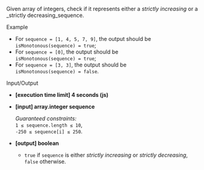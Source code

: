 
Given array of integers, check if it represents either a  _strictly increasing_  or a  _strictly decreasing_sequence.

Example

-   For  `sequence = [1, 4, 5, 7, 9]`, the output should be  
    `isMonotonous(sequence) = true`;
-   For  `sequence = [0]`, the output should be  
    `isMonotonous(sequence) = true`;
-   For  `sequence = [3, 3]`, the output should be  
    `isMonotonous(sequence) = false`.

Input/Output

-   **[execution time limit] 4 seconds (js)**
    
-   **[input] array.integer sequence**
    
    _Guaranteed constraints:_  
    `1 ≤ sequence.length ≤ 10`,  
    `-250 ≤ sequence[i] ≤ 250`.
    
-   **[output] boolean**
    
    -   `true`  if  `sequence`  is either  _strictly increasing_  or  _strictly decreasing_,  `false`  otherwise.